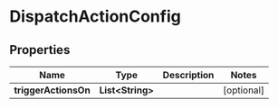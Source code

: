 

# DispatchActionConfig


## Properties

| Name | Type | Description | Notes |
|------------ | ------------- | ------------- | -------------|
|**triggerActionsOn** | **List&lt;String&gt;** |  |  [optional] |



